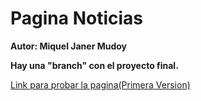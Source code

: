 # Pagina Noticias
**Autor: Miquel Janer Mudoy**

**Hay una "branch" con el proyecto final.**

[Link para probar la pagina(Primera Version)](https://rawgit.com/Mikelodion/tablonAnuncis/master/html.html)
